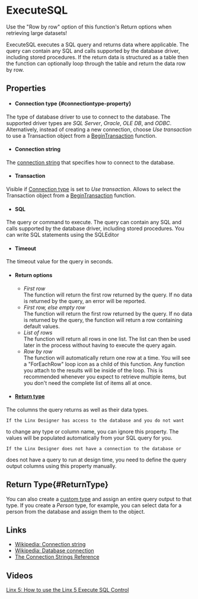 ExecuteSQL
==========

<span class="recommendation">Use the "Row by row" option of this
function's Return options when retrieving large datasets!</span>

ExecuteSQL executes a SQL query and returns data where applicable. The
query can contain any SQL and calls supported by the database driver,
including stored procedures. If the return data is structured as a table
then the function can optionally loop through the table and return the data row by row.

Properties
----------

- #### Connection type {#connectiontype-property}
The type of database driver to use to connect to the database. The supported driver types are *SQL Server*, 
*Oracle*, *OLE DB*, and *ODBC*. Alternatively, instead of creating a new connection, choose *Use transaction* 
to use a Transaction object from a [BeginTransaction](../BeginTransaction/) function.

- #### Connection string
The [connection string](../../Tools/ConnectionEditor/) that specifies how to connect to the database.

- #### Transaction
Visible if [Connection type](#connectiontype-property) is set to *Use transaction*. Allows to select the 
Transaction object from a [BeginTransaction](../BeginTransaction/) function.

- #### SQL
The query or command to execute. The query can contain any SQL and
calls supported by the database driver, including stored procedures.
You can write SQL statements using the SQLEditor

- #### Timeout
The timeout value for the query in seconds.

- #### Return options

    - *First row*  
        The function will return the first row returned by the query. If
        no data is returned by the query, an error will be reported.
    - *First row, else empty row*  
        The function will return the first row returned by the query. If
        no data is returned by the query, the function will return a row
        containing default values.
    - *List of rows*  
        The function will return all rows in one list. The list can then
        be used later in the process without having to execute the query
        again.
    - *Row by row*  
        The function will automatically return one row at a time. You
        will see a "ForEachRow" loop icon as a child of this function.
        Any function you attach to the results will be inside of the
        loop. This is recommended whenever you expect to retrieve
        multiple items, but you don't need the complete list of items
        all at once.

- #### [Return type](#ReturnType)
The columns the query returns as well as their data types.

    If the Linx Designer has access to the database and you do not want
to change any type or column name, you can ignore this property. The
values will be populated automatically from your SQL query for you.

    If the Linx Designer does not have a connection to the database or
does not have a query to run at design time, you need to define the
query output columns using this property manually.

Return Type{#ReturnType}
-----------

You can also create a [custom type](https://linx.software/plugins/BuiltIn/Types/CustomType/) and assign an
entire query output to that type. If you create a *Person* type, for
example, you can select data for a person from the database and assign
them to the object.

Links
-----------

- [Wikipedia: Connection string](http://en.wikipedia.org/wiki/Connection_string)
- [Wikipedia: Database connection](http://en.wikipedia.org/wiki/Database_connection)
- [The Connection Strings Reference](http://www.connectionstrings.com)

Videos
-----------

[Linx 5: How to use the Linx 5 Execute SQL Control](https://www.youtube.com/watch?v=pR_C2ync8sI)
